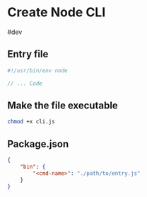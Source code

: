 # Create Node CLI

\#dev 

## Entry file

````js
#!/usr/bin/env node

// ... Code
````

## Make the file executable

````bash
chmod +x cli.js
````

## Package.json

````json
{
	"bin": {
		"<cmd-name>": "./path/to/entry.js"
	}
}

````
